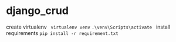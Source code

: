 # django_crud

create virtualenv `` virtualenv venv``
``.\venv\Scripts\activate ``  install requirements `pip install -r requirement.txt` 